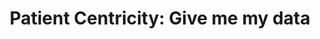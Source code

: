 ---
hackday: 20-london
links:
  code:
  - https://github.com/suzannehamilton/give-me-my-data
  presentation: https://drive.google.com/file/u/1/d/1ZfBzMYEXl7kGHRBL4hdJ_fW1T4GKcwEe/view?usp=drive_web
  website: http://bit.ly/mynhsdata
summary: '#PatientCentricity:  Empowering Patients to make a legal request for their
  #NHS health records using a simple online services. #GDPR #DataProtection'
team:
- '@suzyhamilton'
- '@tomdoel'
- '@DanielBayley80'
- '@CarlaDownes'
- Emily Savundra
- Szymon Jagodzinski
- Phil Bailey
- Hena Ramady
- Kevin
title: 'Patient Centricity: Give me my data'
thumbnail: patient_centricity.png
---